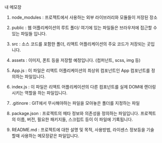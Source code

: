 내 메모장

1. node_modules : 프로젝트에서 사용하는 외부 라이브러리와 모듈들이 저장된 장소

2. public : 웹 어플리케이션의 루트 폴더/ 여기에 있는 파일들은 브라우저에 접근할 수 있는 파일들 입니다.

3. src : 소스 코드를 포함한 폴더, 리액트 어플리케이션의 주요 코드가 저장되는 곳입니다. 

4. assets : 이미지, 폰트 등을 저장할 예정입니다. (컴퍼넌트, scss, img 등)

5. App.js : 이 파일은 리액트 어플리케이션의 최상위 컴포넌트인 App 컴포넌트를 정의하는 파일입니다.

6. index.js : 이 파일은 리액트 어플리케이션의 다른 컴포넌트를 실제 DOM애 랜더링 시키는 역할을 하는 파일입니다.

7. .gitinore : GIT에서 무시해야하는 파일을 모아놓은 폴더를 지정하는 파일

8. package.json : 프로젝트의 메타 정보와 의존성을 정의하는 파일입니다. 프로젝트의 이름, 버전, 필요한 패키지들, 스크립트 등이 이 파일에 기록됩니다.

9. README.md : 프로젝트에 대한 설명 및 목적, 사용방법, 라이센스 정보등을 기술 할때 사용하는 메모장같은 파일입니다.